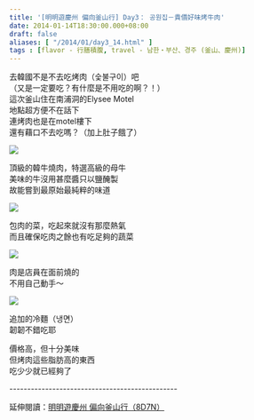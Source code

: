 ```yaml
---
title: '[明明遊慶州 偏向釜山行] Day3： 공원집－貴價好味烤牛肉'
date: 2014-01-14T18:30:00.000+08:00
draft: false
aliases: [ "/2014/01/day3_14.html" ]
tags : [flavor - 行膳積腹, travel - 남한・부산、경주 (釜山、慶州)]
---
```


去韓國不是不去吃烤肉（숯불구이）吧  
（又是一定要吃？有什麼是不用吃的啊？！）  
這次釜山住在南浦洞的Elysee Motel  
地點超方便不在話下  
連烤肉也是在motel樓下  
還有藉口不去吃嗎？（加上肚子餓了）  

![](/images/busanjj3d1.jpg)

頂級的韓牛燒肉，特選高級的母牛  
美味的牛沒用甚麼醬只以鹽醃製  
故能嘗到最原始最純粹的味道  

![](/images/busanjj3d2.jpg)

包肉的菜，吃起來就沒有那麼熱氣  
而且確保吃肉之餘也有吃足夠的蔬菜  

![](/images/busanjj3d.jpg)

肉是店員在面前燒的  
不用自己動手～  

![](/images/busanjj3d3.jpg)

追加的冷麵（냉면）  
韌韌不錯吃耶  
  
價格高，但十分美味  
但烤肉這些脂肪高的東西  
吃少少就已經夠了  
  
\-----------------------------------------------  
  
延伸閱讀：[明明遊慶州 偏向釜山行（8D7N）](https://hidie.net/busanjj8d7n/)
